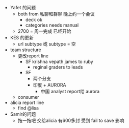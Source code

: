 - Yafet 的问题
	- both from 私聊和群聊 晚上约一个会议
		- deck ok
		- categories needs manual
	- 2700 = 周一完成 已经开始
- KES 的更新
	- url subtype 或 subtype = 空
- team structure
	- 更改report line
		- SF krishna vepath james to ruby
			- reginal graders to leads
		- SF
			- 两个分支
			- 印度 + AURORA
				- 中国 analyst report给 aurora
	- consumer
- alicia report line
	- find @lisa
- Samir的问题
	- 拖一拖吧 交给alicia 有600多封 受到 fail to save 影响